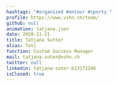 ```yaml
---
hashtags: "#organized #ontour #sporty "
profile: https://www.vshn.ch/team/
github: null
animation: tatjana.json
date: 2020-11-21
title: Tatjana Sutter
alias: Tati
function: Custom Success Manager
mail: tatjana.suter@vshn.ch
twitter: null
linkedin: tatjana-suter-b13172166
isClosed: true
---
```

